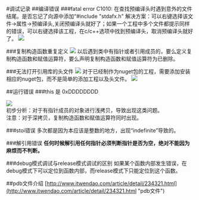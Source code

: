 #调试记录
##编译错误
###fatal error C1010: 在查找预编译头时遇到意外的文件结尾。是否忘记了向源中添加“#include "stdafx.h"
解决方案：可以右键选择该文件->属性->预编译头,关闭预编译头就好了；如果一个工程中多个文件都提示同样的错误，可以右键选择该工程，在c/c++选项中找到预编译头，取消预编译头就好了。
![](https://i.imgur.com/By3DXCw.png)

###复制构造函数重复定义
![](https://i.imgur.com/cUwr5ed.png)
以后遇到类中有指针或者引用成员的，要么定义复制构造函数和赋值运算符，要么声明复制构造函数和赋值运算符为已删除。

###无法打开引用库的头文件
![](https://i.imgur.com/DzBmSZs.png)
对于已经制作为nuget包的工程，需要添加安装相应的nuget包，而不是简单的添加工程以及头文件。
![](https://i.imgur.com/3db172E.png)

##运行错误
###this 是 0xDDDDDDDD

![](https://i.imgur.com/VqYfIOA.png)   
初步分析：对于有指针成员的对象进行浅拷贝，导致出现这类问题。    
注意：对于深拷贝，复制构造函数和赋值运算符同时出现。

###stoi错误
多次都是因为本应该是整数的地方，出现“indefinite”导致的。

###解引用错误
**任何时候解引用任何指针必须判断指针是否为空，绝对不能因为麻烦而不判断。**     

###debug模式调试与release模式调试的区别
如果某个函数内部发生错误，在debug模式下可以定位到函数内部，而release模式下只能定位到这个函数。


##pdb文件介绍
[http://www.itwendao.com/article/detail/234321.html](http://www.itwendao.com/article/detail/234321.html "pdb文件")


